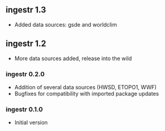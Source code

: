 ## ingestr 1.3

* Added data sources: gsde and worldclim

## ingestr 1.2

* More data sources added, release into the wild

### ingestr 0.2.0

* Addition of several data sources (HWSD, ETOPO1, WWF)
* Bugfixes for compatibility with imported package updates

### ingestr 0.1.0

* Initial version

